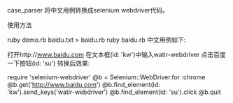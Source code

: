 case_parser
将中文用例转换成selenium webdriver代码。

使用方法

ruby demo.rb baidu.txt > baidu.rb
ruby baidu.rb
中文用例如下:

  打开http://www.baidu.com
  在文本框(id: 'kw')中输入watir-webdriver
  点击百度一下按钮(id: 'su')
转换后效果:

require 'selenium-webdriver'
@b = Selenium::WebDriver.for :chrome
@b.get('http://www.baidu.com')
@b.find_element(id: 'kw').send_keys('watir-webdriver')
@b.find_element(id: 'su').click
@b.quit